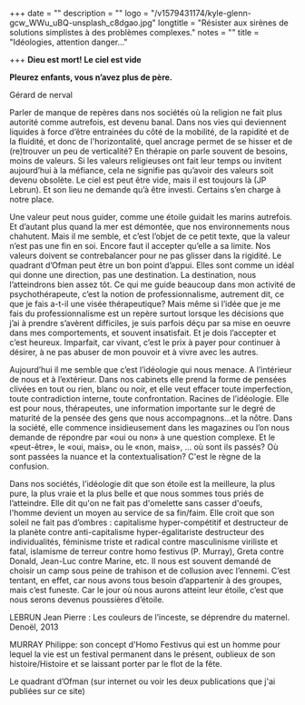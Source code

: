 +++
date = ""
description = ""
logo = "/v1579431174/kyle-glenn-gcw_WWu_uBQ-unsplash_c8dgao.jpg"
longtitle = "Résister aux sirènes de solutions simplistes à des problèmes complexes."
notes = ""
title = "Idéologies, attention danger..."

+++
**Dieu est mort! Le ciel est vide**

**Pleurez enfants, vous n’avez plus de père.**

Gérard de nerval

Parler de manque de repères dans nos sociétés où la religion ne fait plus autorité comme autrefois, est devenu banal. Dans nos vies qui deviennent liquides à force d’être entrainées du côté de la mobilité, de la rapidité et de la fluidité, et donc de l'horizontalité, quel ancrage permet de se hisser et de (re)trouver un peu de verticalité? En thérapie on parle souvent de besoins, moins de valeurs. Si les valeurs religieuses ont fait leur temps ou invitent aujourd’hui à la méfiance, cela ne signifie pas qu’avoir des valeurs soit devenu obsolète. Le ciel est peut être vide, mais il est toujours là (JP Lebrun). Et son lieu ne demande qu’à être investi. Certains s’en charge à notre place.

Une valeur peut nous guider, comme une étoile guidait les marins autrefois. Et d’autant plus quand la mer est démontée, que nos environnements nous chahutent. Mais il me semble, et c’est l’objet de ce petit texte, que la valeur n’est pas une fin en soi. Encore faut il accepter qu’elle a sa limite. Nos valeurs doivent se contrebalancer pour ne pas glisser dans la rigidité. Le quadrant d’Ofman peut être un bon point d’appui. Elles sont comme un idéal qui donne une direction, pas une destination. La destination, nous l’atteindrons bien assez tôt. Ce qui me guide beaucoup dans mon activité de psychothérapeute, c’est la notion de professionnalisme, autrement dit, ce que je fais a-t-il une visée thérapeutique? Mais même si l’idée que je me fais du professionnalisme est un repère surtout lorsque les décisions que j’ai à prendre s’avèrent difficiles, je suis parfois déçu par sa mise en oeuvre dans mes comportements, et souvent insatisfait. Et je dois l’accepter et c’est heureux. Imparfait, car vivant,  c’est le prix à payer pour continuer à désirer, à ne pas abuser de mon pouvoir et à vivre avec les autres.

Aujourd’hui il me semble que c’est l’idéologie qui nous menace. A l’intérieur de nous et à l’extérieur. Dans nos cabinets elle prend la forme  de  pensées clivées en tout ou rien, blanc ou noir, et elle veut effacer toute imperfection, toute contradiction interne, toute confrontation. Racines de l’idéologie. Elle est pour nous, thérapeutes, une information importante sur le degré de maturité de la pensée des gens que nous accompagnons...et la nôtre. Dans la société, elle commence insidieusement dans les magazines ou l’on nous demande de répondre par «oui ou non» à une question complexe. Et le «peut-être», le «oui, mais», ou le «non, mais», ... où sont ils passés? Où sont passées la nuance et la contextualisation? C'est le règne de la confusion.

Dans nos sociétés, l’idéologie dit que son étoile est la meilleure, la plus pure, la plus vraie et la plus belle et que nous sommes tous priés de l’atteindre. Elle dit qu'on ne fait pas d'omelette sans casser d'oeufs, l'homme devient un moyen au service de sa fin/faim. Elle croit que son soleil ne fait pas d’ombres : capitalisme hyper-compétitif et destructeur de la planète contre anti-capitalisme hyper-égalitariste destructeur des individualités, féminisme triste et radical contre masculinisme viriliste et  fatal, islamisme de terreur contre homo festivus (P. Murray), Greta contre Donald, Jean-Luc contre Marine, etc. Il nous est souvent demandé de choisir un camp sous peine de trahison et de collusion avec l’ennemi. C’est tentant, en effet, car nous avons tous besoin d’appartenir à des groupes, mais c’est funeste. Car le jour où nous aurons atteint leur étoile, c’est que nous serons devenus poussières d’étoile.

LEBRUN Jean Pierre : Les couleurs de l’inceste, se déprendre du maternel. Denoël, 2013

MURRAY Philippe: son concept d'Homo Festivus qui est un homme pour lequel la vie est un festival permanent dans le présent, oublieux de son histoire/Histoire et se laissant porter par le flot de la fête.

Le quadrant d’Ofman (sur internet ou voir les deux publications que j'ai publiées sur ce site)